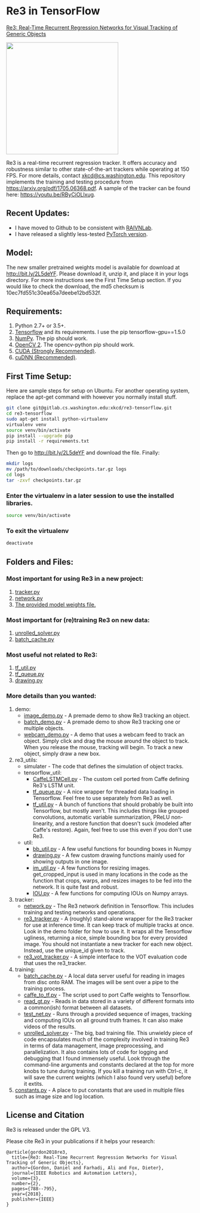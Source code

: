 # Re3 in TensorFlow
[Re3: Real-Time Recurrent Regression Networks for Visual Tracking of Generic Objects](https://danielgordon10.github.io/pdfs/re3.pdf)

 <img src="/demo/sample_2.gif" height="300"/>

Re3 is a real-time recurrent regression tracker. It offers accuracy and robustness similar to other state-of-the-art trackers while operating at 150 FPS. For more details, contact xkcd@cs.washington.edu. This repository implements the training and testing procedure from https://arxiv.org/pdf/1705.06368.pdf. A sample of the tracker can be found here: https://youtu.be/RByCiOLlxug.

## Recent Updates:
* I have moved to Github to be consistent with [RAIVNLab](https://github.com/RAIVNLab).
* I have released a slightly less-tested [PyTorch version](https://github.com/danielgordon10/re3-pytorch).

## Model:
The new smaller pretrained weights model is available for download at http://bit.ly/2L5deYF. Please download it, unzip it, and place it in your logs directory. For more instructions see the First Time Setup section.
If you would like to check the download, the md5 checksum is 10ec7fd551c30ea65a7deebe12bd532f.

## Requirements:
1. Python 2.7+ or 3.5+.
2. [Tensorflow](https://www.tensorflow.org/) and its requirements. I use the pip tensorflow-gpu==1.5.0
3. [NumPy](http://www.numpy.org/). The pip should work.
4. [OpenCV 2](http://opencv.org/opencv-2-4-8.html). The opencv-python pip should work.
5. [CUDA (Strongly Recommended)](https://developer.nvidia.com/cuda-downloads).
6. [cuDNN (Recommended)](https://developer.nvidia.com/cudnn).

## First Time Setup:
Here are sample steps for setup on Ubuntu. For another operating system, replace the apt-get command with however you normally install stuff.
```bash
git clone git@gitlab.cs.washington.edu:xkcd/re3-tensorflow.git
cd re3-tensorflow
sudo apt-get install python-virtualenv
virtualenv venv
source venv/bin/activate
pip install --upgrade pip
pip install -r requirements.txt
```
Then go to http://bit.ly/2L5deYF and download the file. Finally:
```bash
mkdir logs
mv /path/to/downloads/checkpoints.tar.gz logs
cd logs
tar -zxvf checkpoints.tar.gz
```

### Enter the virtualenv in a later session to use the installed libraries.
```bash
source venv/bin/activate
```
### To exit the virtualenv
```bash
deactivate
```

## Folders and Files:
### Most important for using Re3 in a new project:
1. [tracker.py](tracker/re3_tracker.py)
2. [network.py](tracker/network.py)
3. [The provided model weights file.](https://goo.gl/NWGXGM)

### Most important for (re)training Re3 on new data:
1. [unrolled_solver.py](training/unrolled_solver.py)
2. [batch_cache.py](training/batch_cache.py)

### Most useful not related to Re3:
1. [tf_util.py](re3_utils/tensorflow_util/tf_util.py)
2. [tf_queue.py](re3_utils/tensorflow_util/tf_queue.py)
3. [drawing.py](re3_utils/util/drawing.py)

### More details than you wanted:
1. demo:
    * [image_demo.py](demo/image_demo.py) - A premade demo to show Re3 tracking an object.
    * [batch_demo.py](demo/batch_demo.py) - A premade demo to show Re3 tracking one or multiple objects.
    * [webcam_demo.py](demo/webcam_demo.py) - A demo that uses a webcam feed to track an object. Simply click and drag the mouse around the object to track. When you release the mouse, tracking will begin. To track a new object, simply draw a new box.
2. re3_utils:
    * simulater - The code that defines the simulation of object tracks.
    * tensorflow_util:
        * [CaffeLSTMCell.py](re3_utils/tensorflow_util/CaffeLSTMCell.py) - The custom cell ported from Caffe defining Re3's LSTM unit.
        * [tf_queue.py](re3_utils/tensorflow_util/tf_queue.py) - A nice wrapper for threaded data loading in Tensorflow. Feel free to use separately from Re3 as well.
        * [tf_util.py](re3_utils/tensorflow_util/tf_util.py) - A bunch of functions that should probably be built into Tensorflow, but mostly aren't. This includes things like grouped convolutions, automatic variable summarization, PReLU non-linearity, and a restore function that doesn't suck (modeled after Caffe's restore). Again, feel free to use this even if you don't use Re3.
    * util:
        * [bb_util.py](re3_utils/util/bb_util.py) - A few useful functions for bounding boxes in Numpy
        * [drawing.py](re3_utils/util/drawing.py) - A few custom drawing functions mainly used for showing outputs in one image.
        * [im_util.py](re3_utils/util/im_util.py) - A few functions for resizing images. get_cropped_input is used in many locations in the code as the function that crops, warps, and resizes images to be fed into the network. It is quite fast and robust.
        * [IOU.py](re3_utils/util/IOU.py) - A few functions for computing IOUs on Numpy arrays.
3. tracker:
    * [network.py](tracker/network.py) - The Re3 network definition in Tensorflow. This includes training and testing networks and operations.
    * [re3_tracker.py](tracker/re3_tracker.py) - A (roughly) stand-alone wrapper for the Re3 tracker for use at inference time. It can keep track of multiple tracks at once. Look in the demo folder for how to use it. It wraps all the Tensorflow ugliness, returning a nice, simple bounding box for every provided image. You should not instantiate a new tracker for each new object. Instead, use the unique_id given to track.
    * [re3_vot_tracker.py](tracker/re3_vot_tracker.py) - A simple interface to the VOT evaluation code that uses the re3_tracker.
4. training:
    * [batch_cache.py](training/batch_cache.py) - A local data server useful for reading in images from disc onto RAM. The images will be sent over a pipe to the training process.
    * [caffe_to_tf.py](training/caffe_to_tf.py)  - The script used to port Caffe weights to Tensorflow.
    * [read_gt.py](training/read_gt.py)  - Reads in data stored in a variety of different formats into a common(ish) format between all datasets.
    * [test_net.py](training/test_net.py)  - Runs through a provided sequence of images, tracking and computing IOUs on all ground truth frames. It can also make videos of the results.
    * [unrolled_solver.py](training/unrolled_solver.py)  - The big, bad training file. This unwieldy piece of code encapsulates much of the complexity involved in training Re3 in terms of data management, image preprocessing, and parallelization. It also contains lots of code for logging and debugging that I found immensely useful. Look through the command-line arguments and constants declared at the top for more knobs to tune during training. If you kill a training run with Ctrl-c, it will save the current weights (which I also found very useful) before it extits.
5. [constants.py](constants.py) - A place to put constants that are used in multiple files such as image size and log location.

## License and Citation

Re3 is released under the GPL V3.

Please cite Re3 in your publications if it helps your research:
```
@article{gordon2018re3,
  title={Re3: Real-Time Recurrent Regression Networks for Visual Tracking of Generic Objects},
  author={Gordon, Daniel and Farhadi, Ali and Fox, Dieter},
  journal={IEEE Robotics and Automation Letters},
  volume={3},
  number={2},
  pages={788--795},
  year={2018},
  publisher={IEEE}
}
```
